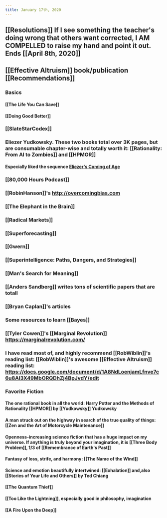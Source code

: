 ```yaml
---
title: January 17th, 2020
---
```


## [[Resolutions]] If I see something the teacher's doing wrong that others want corrected, I AM COMPELLED to raise my hand and point it out. Ends [[April 8th, 2020]]

## [[Effective Altruism]] book/publication [[Recommendations]]
### Basics
#### [[The Life You Can Save]]

#### [[Doing Good Better]]

### [[SlateStarCodex]]

### Eliezer Yudkowsky. These two books total over 3K pages, but are consumable chapter-wise and totally worth it: [[Rationality: From AI to Zombies]] and [[HPMOR]]
#### Especially liked the sequence [Eliezer's Coming of Age](https://www.lesswrong.com/s/SXurf2mWFw8LX2mkG)

### [[80,000 Hours Podcast]]

### [[RobinHanson]]'s http://overcomingbias.com

### [[The Elephant in the Brain]]

### [[Radical Markets]]

### [[Superforecasting]]

### [[Gwern]]

### [[Superintelligence: Paths, Dangers, and Strategies]]

### [[Man's Search for Meaning]]

### [[Anders Sandberg]] writes tons of scientific papers that are totall

### [[Bryan Caplan]]'s articles

### Some resources to learn [[Bayes]]

### [[Tyler Cowen]]'s [[Marginal Revolution]] https://marginalrevolution.com/

### I have read most of, and highly recommend [[RobWiblin]]'s reading list: [[RobWiblin]]'s awesome [[Effective Altruism]] reading list: https://docs.google.com/document/d/1A8NdLoenjamLfnve7c6u8AI3X49MbORQDhZj4BpJvdY/edit

### Favorite Fiction
#### The one rational book in all the world: Harry Potter and the Methods of Rationality [[HPMOR]] by [[Yudkowsky]] Yudkowsky

#### A man struck out on the highway in search of the true quality of things: [[Zen and the Art of Motorcycle Maintenance]]

#### Openness-increasing science fiction that has a huge impact on my universe. If  anything is truly beyond your imagination, it is [[Three Body Problem]], 1/3 of [[Remembrance of Earth's Past]]

#### Fantasy of loss, strife, and harmony: [[The Name of the Wind]]

#### Science and emotion beautifully intertwined: [[Exhalation]] and,also [[Stories of Your Life and Others]] by Ted Chiang

#### [[The Quantum Thief]]

#### [[Too Like the Lightning]], especially good in philosophy, imagination

#### [[A Fire Upon the Deep]]
